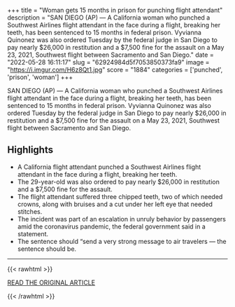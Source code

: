 +++
title = "Woman gets 15 months in prison for punching flight attendant"
description = "SAN DIEGO (AP) — A California woman who punched a Southwest Airlines flight attendant in the face during a flight, breaking her teeth, has been sentenced to 15 months in federal prison.  Vyvianna Quinonez was also ordered Tuesday by the federal judge in San Diego to pay nearly $26,000 in restitution and a $7,500 fine for the assault on a May 23, 2021, Southwest flight between Sacramento and San Diego."
date = "2022-05-28 16:11:17"
slug = "62924984d5f7053850373fa9"
image = "https://i.imgur.com/H6z8Qt1.jpg"
score = "1884"
categories = ['punched', 'prison', 'woman']
+++

SAN DIEGO (AP) — A California woman who punched a Southwest Airlines flight attendant in the face during a flight, breaking her teeth, has been sentenced to 15 months in federal prison.  Vyvianna Quinonez was also ordered Tuesday by the federal judge in San Diego to pay nearly $26,000 in restitution and a $7,500 fine for the assault on a May 23, 2021, Southwest flight between Sacramento and San Diego.

## Highlights

- A California flight attendant punched a Southwest Airlines flight attendant in the face during a flight, breaking her teeth.
- The 29-year-old was also ordered to pay nearly $26,000 in restitution and a $7,500 fine for the assault.
- The flight attendant suffered three chipped teeth, two of which needed crowns, along with bruises and a cut under her left eye that needed stitches.
- The incident was part of an escalation in unruly behavior by passengers amid the coronavirus pandemic, the federal government said in a statement.
- The sentence should “send a very strong message to air travelers — the sentence should be.

---

{{< rawhtml >}}
  <p class="article-category">
    <a target="_blank" href="https://apnews.com/article/politics-health-california-san-diego-b12a658541212bc1731711da508b0b9d">READ THE ORIGINAL ARTICLE</a>
  </p>
{{< /rawhtml >}}
